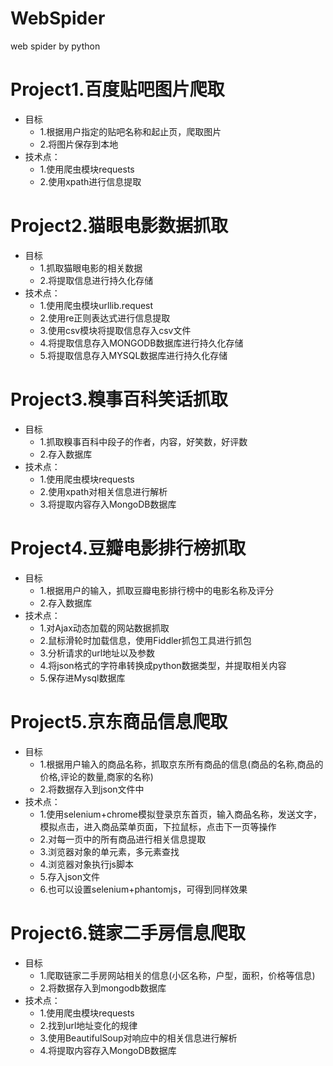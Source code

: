 # WebSpider
web spider by python

Project1.百度贴吧图片爬取
===========================
* 目标
  * 1.根据用户指定的贴吧名称和起止页，爬取图片
  * 2.将图片保存到本地
* 技术点：
  * 1.使用爬虫模块requests
  * 2.使用xpath进行信息提取

Project2.猫眼电影数据抓取
===========================
* 目标
  * 1.抓取猫眼电影的相关数据
  * 2.将提取信息进行持久化存储
* 技术点：
  * 1.使用爬虫模块urllib.request
  * 2.使用re正则表达式进行信息提取
  * 3.使用csv模块将提取信息存入csv文件
  * 4.将提取信息存入MONGODB数据库进行持久化存储
  * 5.将提取信息存入MYSQL数据库进行持久化存储

Project3.糗事百科笑话抓取
===========================
* 目标
  * 1.抓取糗事百科中段子的作者，内容，好笑数，好评数
  * 2.存入数据库
* 技术点：
  * 1.使用爬虫模块requests
  * 2.使用xpath对相关信息进行解析
  * 3.将提取内容存入MongoDB数据库
  
Project4.豆瓣电影排行榜抓取
===========================
* 目标
  * 1.根据用户的输入，抓取豆瓣电影排行榜中的电影名称及评分
  * 2.存入数据库
* 技术点：
  * 1.对Ajax动态加载的网站数据抓取
  * 2.鼠标滑轮时加载信息，使用Fiddler抓包工具进行抓包
  * 3.分析请求的url地址以及参数
  * 4.将json格式的字符串转换成python数据类型，并提取相关内容
  * 5.保存进Mysql数据库

Project5.京东商品信息爬取
===========================
* 目标
  * 1.根据用户输入的商品名称，抓取京东所有商品的信息(商品的名称,商品的价格,评论的数量,商家的名称)
  * 2.将数据存入到json文件中
* 技术点：
  * 1.使用selenium+chrome模拟登录京东首页，输入商品名称，发送文字，模拟点击，进入商品菜单页面，下拉鼠标，点击下一页等操作
  * 2.对每一页中的所有商品进行相关信息提取
  * 3.浏览器对象的单元素，多元素查找
  * 4.浏览器对象执行js脚本
  * 5.存入json文件
  * 6.也可以设置selenium+phantomjs，可得到同样效果

Project6.链家二手房信息爬取
===========================
* 目标
  * 1.爬取链家二手房网站相关的信息(小区名称，户型，面积，价格等信息)
  * 2.将数据存入到mongodb数据库
* 技术点：
  * 1.使用爬虫模块requests
  * 2.找到url地址变化的规律
  * 3.使用BeautifulSoup对响应中的相关信息进行解析
  * 4.将提取内容存入MongoDB数据库

  
